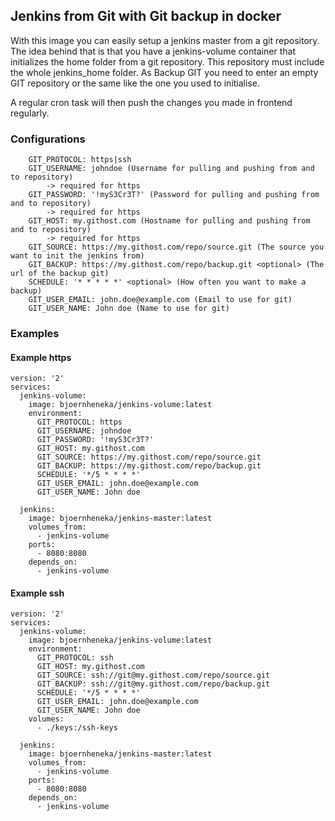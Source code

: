 ## Jenkins from Git with Git backup in docker

With this image you can easily setup a jenkins master from a git repository.
The idea behind that is that you have a jenkins-volume container that initializes the home folder
from a git repository. This repository must include the whole jenkins_home folder.
As Backup GIT you need to enter an empty GIT repository or the same like the one you used to initialise.

A regular cron task will then push the changes you made in frontend regularly.

### Configurations

```
    GIT_PROTOCOL: https|ssh 
    GIT_USERNAME: johndoe (Username for pulling and pushing from and to repository) 
        -> required for https
    GIT_PASSWORD: '!myS3Cr3T?' (Password for pulling and pushing from and to repository)
        -> required for https
    GIT_HOST: my.githost.com (Hostname for pulling and pushing from and to repository)
        -> required for https
    GIT_SOURCE: https://my.githost.com/repo/source.git (The source you want to init the jenkins from)
    GIT_BACKUP: https://my.githost.com/repo/backup.git <optional> (The url of the backup git)
    SCHEDULE: '* * * * *' <optional> (How often you want to make a backup)
    GIT_USER_EMAIL: john.doe@example.com (Email to use for git)
    GIT_USER_NAME: John doe (Name to use for git)
```


### Examples

#### Example https

```
version: '2'
services:
  jenkins-volume:
    image: bjoernheneka/jenkins-volume:latest
    environment:
      GIT_PROTOCOL: https
      GIT_USERNAME: johndoe
      GIT_PASSWORD: '!myS3Cr3T?'
      GIT_HOST: my.githost.com
      GIT_SOURCE: https://my.githost.com/repo/source.git
      GIT_BACKUP: https://my.githost.com/repo/backup.git
      SCHEDULE: '*/5 * * * *'
      GIT_USER_EMAIL: john.doe@example.com
      GIT_USER_NAME: John doe

  jenkins:
    image: bjoernheneka/jenkins-master:latest
    volumes_from:
      - jenkins-volume
    ports:
      - 8080:8080
    depends_on:
      - jenkins-volume
```

#### Example ssh

```
version: '2'
services:
  jenkins-volume:
    image: bjoernheneka/jenkins-volume:latest
    environment:
      GIT_PROTOCOL: ssh
      GIT_HOST: my.githost.com
      GIT_SOURCE: ssh://git@my.githost.com/repo/source.git
      GIT_BACKUP: ssh://git@my.githost.com/repo/backup.git
      SCHEDULE: '*/5 * * * *'
      GIT_USER_EMAIL: john.doe@example.com
      GIT_USER_NAME: John doe
    volumes:
      - ./keys:/ssh-keys

  jenkins:
    image: bjoernheneka/jenkins-master:latest
    volumes_from:
      - jenkins-volume
    ports:
      - 8080:8080
    depends_on:
      - jenkins-volume
```